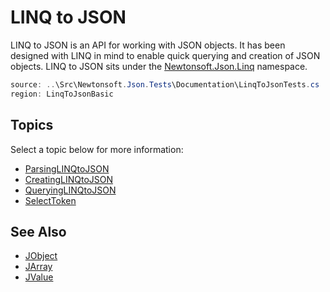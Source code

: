 ﻿# LINQ to JSON

LINQ to JSON is an API for working with JSON objects. It has been designed with LINQ in mind to enable quick querying and creation of JSON objects. LINQ to JSON sits under the [Newtonsoft.Json.Linq](N:Newtonsoft.Json.Linq) namespace.

```csharp Using LINQ for JSON
source: ..\Src\Newtonsoft.Json.Tests\Documentation\LinqToJsonTests.cs
region: LinqToJsonBasic
```

## Topics

Select a topic below for more information:

- [ParsingLINQtoJSON](ParsingLINQtoJSON.md)
- [CreatingLINQtoJSON](CreatingLINQtoJSON.md)
- [QueryingLINQtoJSON](QueryingLINQtoJSON.md)
- [SelectToken](SelectToken.md)

## See Also

- [JObject](T:Newtonsoft.Json.Linq.JObject)
- [JArray](T:Newtonsoft.Json.Linq.JArray)
- [JValue](T:Newtonsoft.Json.Linq.JValue)